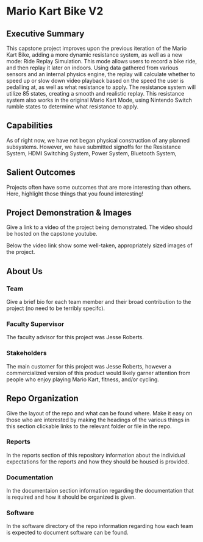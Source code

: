 # Mario Kart Bike V2

## Executive Summary

This capstone project improves upon the previous iteration of the Mario Kart Bike, adding a more dynamic resistance system, as well as a new mode: Ride Replay Simulation. This mode allows users to record a bike ride, and then replay it later on indoors. Using data gathered from various sensors and an internal physics engine, the replay will calculate whether to speed up or slow down video playback based on the speed the user is pedalling at, as well as what resistance to apply. The resistance system will utilize 85 states, creating a smooth and realistic replay. This resistance system also works in the original Mario Kart Mode, using Nintendo Switch rumble states to determine what resistance to apply.


## Capabilities

As of right now, we have not began physical construction of any planned subsystems. However, we have submitted signoffs for the Resistance System, HDMI Switching System, Power System, Bluetooth System, 


## Salient Outcomes

Projects often have some outcomes that are more interesting than others. Here, highlight those things that you found interesting!


## Project Demonstration & Images

Give a link to a video of the project being demonstrated. The video should be hosted on the capstone youtube.

Below the video link show some well-taken, appropriately sized images of the project.


## About Us

### Team

Give a brief bio for each team member and their broad contribution to the project (no need to be terribly specifc).

### Faculty Supervisor

The faculty advisor for this project was Jesse Roberts.

### Stakeholders

The main customer for this project was Jesse Roberts, however a commercialized version of this product would likely garner attention from people who enjoy playing Mario Kart, fitness, and/or cycling.



## Repo Organization

Give the layout of the repo and what can be found where. Make it easy on those who are interested by making the headings of the various things in this section clickable links to the relevant folder or file in the repo.


### Reports

In the reports section of this repository information about the individual expectations for the reports and how they should be housed is provided.

### Documentation

In the documentaion section information regarding the documentation that is required and how it should be organized is given.

### Software

In the software directory of the repo information regarding how each team is expected to document software can be found.
